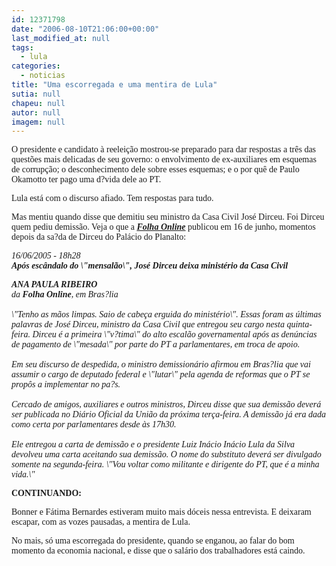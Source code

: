 ```yaml
---
id: 12371798
date: "2006-08-10T21:06:00+00:00"
last_modified_at: null
tags:
  - lula
categories:
  - noticias
title: "Uma escorregada e uma mentira de Lula"
sutia: null
chapeu: null
autor: null
imagem: null
---
```

<p><P><FONT face=Verdana>O presidente e candidato à reeleição mostrou-se preparado para dar respostas a três das questões mais delicadas de seu governo: o envolvimento de ex-auxiliares em esquemas de corrupção; o desconhecimento dele sobre esses esquemas; e o por quê de Paulo Okamotto ter pago uma d?vida dele ao PT.</FONT></P></p>
<p><P><FONT face=Verdana>Lula está com o discurso afiado. Tem respostas para tudo. </FONT></P></p>
<p><P><FONT face=Verdana>Mas mentiu quando disse que demitiu seu ministro da Casa Civil José Dirceu. Foi Dirceu quem pediu demissão. Veja o que a <STRONG><EM><A href=\"https://www1.folha.uol.com.br/folha/brasil/ult96u69722.shtml\" target=_blank>Folha Online</A></EM></STRONG> publicou em 16 de junho, momentos depois da sa?da de Dirceu do Palácio do Planalto:</FONT></P></p>
<p><P><FONT face=Verdana><EM>16/06/2005 - 18h28<BR><B>Após escândalo do \"mensalão\", José Dirceu deixa ministério da Casa Civil </P></B></EM></FONT></p>
<p><P><EM><B><FONT face=Verdana>ANA PAULA RIBEIRO</FONT></B><BR></EM><FONT face=Verdana><EM>da <B>Folha Online</B>, em Bras?lia<BR><BR>\"Tenho as mãos limpas. Saio de cabeça erguida do ministério\". Essas foram as últimas palavras de José Dirceu, ministro da Casa Civil que entregou seu cargo nesta quinta-feira. Dirceu é a primeira \"v?tima\" do alto escalão governamental após as denúncias de pagamento de \"mesada\" por parte do PT a parlamentares, em troca de apoio.<BR><BR>Em seu discurso de despedida, o ministro demissionário afirmou em Bras?lia que vai assumir o cargo de deputado federal e \"lutar\" pela agenda de reformas que o PT se propôs a implementar no pa?s.<BR><BR></EM></FONT><FONT face=Verdana><EM>Cercado de amigos, auxiliares e outros ministros, Dirceu disse que sua demissão deverá ser publicada no Diário Oficial da União da próxima terça-feira. A demissão já era dada como certa por parlamentares desde às 17h30.<BR><BR>Ele entregou a carta de demissão e o presidente Luiz Inácio Inácio Lula da Silva devolveu uma carta aceitando sua demissão. O nome do substituto deverá ser divulgado somente na segunda-feira. \"Vou voltar como militante e dirigente do PT, que é a minha vida.\"<BR></EM></FONT></P></p>
<p><P><FONT face=Verdana><STRONG>CONTINUANDO:</STRONG></FONT></P></p>
<p><P><FONT face=Verdana>Bonner e Fátima Bernardes estiveram muito mais dóceis nessa entrevista. E deixaram escapar, com as vozes pausadas, a mentira de Lula.</FONT></P></p>
<p><P><FONT face=Verdana>No mais, só uma escorregada do presidente, quando se enganou, ao falar do bom momento da economia nacional, e disse que o salário dos trabalhadores está caindo.</FONT><FONT face=Tahoma></P></FONT> </p>
